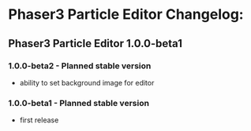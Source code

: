 # Phaser3 Particle Editor Changelog:

## Phaser3 Particle Editor 1.0.0-beta1

### 1.0.0-beta2 - Planned stable version

- ability to set background image for editor

### 1.0.0-beta1 - Planned stable version

- first release
